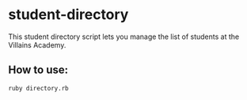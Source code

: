 # student-directory

This student directory script lets you manage the list of students at the Villains Academy.

## How to use:

```shell
ruby directory.rb
```